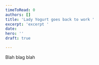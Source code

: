 ```yaml
---
timeToRead: 0
authors: []
title: 'Lady Yogurt goes back to work '
excerpt: 'excerpt '
date: 
hero: ''
draft: true

---
```

Blah blag blah